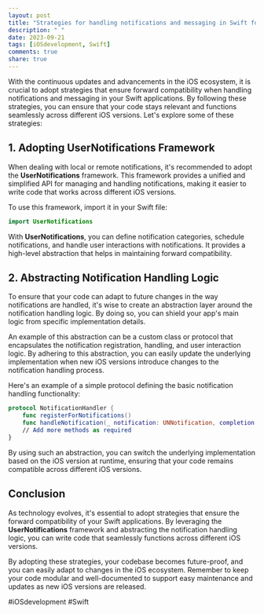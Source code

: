 ```yaml
---
layout: post
title: "Strategies for handling notifications and messaging in Swift for forward compatibility"
description: " "
date: 2023-09-21
tags: [iOSdevelopment, Swift]
comments: true
share: true
---
```


With the continuous updates and advancements in the iOS ecosystem, it is crucial to adopt strategies that ensure forward compatibility when handling notifications and messaging in your Swift applications. By following these strategies, you can ensure that your code stays relevant and functions seamlessly across different iOS versions. Let's explore some of these strategies:

## 1. Adopting UserNotifications Framework
When dealing with local or remote notifications, it's recommended to adopt the **UserNotifications** framework. This framework provides a unified and simplified API for managing and handling notifications, making it easier to write code that works across different iOS versions.

To use this framework, import it in your Swift file:

```swift
import UserNotifications
```

With **UserNotifications**, you can define notification categories, schedule notifications, and handle user interactions with notifications. It provides a high-level abstraction that helps in maintaining forward compatibility.

## 2. Abstracting Notification Handling Logic
To ensure that your code can adapt to future changes in the way notifications are handled, it's wise to create an abstraction layer around the notification handling logic. By doing so, you can shield your app's main logic from specific implementation details.

An example of this abstraction can be a custom class or protocol that encapsulates the notification registration, handling, and user interaction logic. By adhering to this abstraction, you can easily update the underlying implementation when new iOS versions introduce changes to the notification handling process.

Here's an example of a simple protocol defining the basic notification handling functionality:

```swift
protocol NotificationHandler {
    func registerForNotifications()
    func handleNotification(_ notification: UNNotification, completion: @escaping () -> Void)
    // Add more methods as required
}
```

By using such an abstraction, you can switch the underlying implementation based on the iOS version at runtime, ensuring that your code remains compatible across different iOS versions.

## Conclusion

As technology evolves, it's essential to adopt strategies that ensure the forward compatibility of your Swift applications. By leveraging the **UserNotifications** framework and abstracting the notification handling logic, you can write code that seamlessly functions across different iOS versions.

By adopting these strategies, your codebase becomes future-proof, and you can easily adapt to changes in the iOS ecosystem. Remember to keep your code modular and well-documented to support easy maintenance and updates as new iOS versions are released.

#iOSdevelopment #Swift